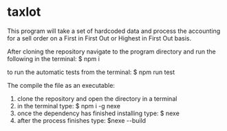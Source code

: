 # taxlot


This program will take a set of hardcoded data and process the accounting for a sell order on a First in First Out or Highest in First Out basis.

After cloning the repository navigate to the program directory and run the following in the terminal:
$ npm i

to run the automatic tests from the terminal:
$ npm run test

The compile the file as an executable:

1. clone the repository and open the directory in a terminal
2. in the terminal type:
    $ npm i -g nexe
3. once the dependency has finished installing type:
    $ nexe 
4. after the process finishes type:
    $nexe --build